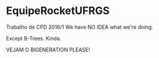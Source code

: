 # EquipeRocketUFRGS
Trabalho de CPD 2016/1
We have NO IDEA what we're doing.

Except B-Trees. Kinda.

VEJAM O BIGENERATION PLEASE!
